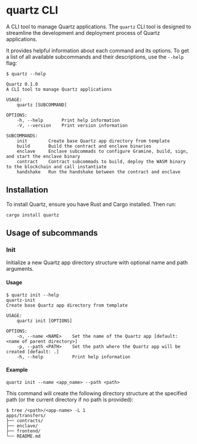 # quartz CLI

A CLI tool to manage Quartz applications. The `quartz` CLI tool is designed to streamline the development and deployment
process of Quartz applications.

It provides helpful information about each command and its options. To get a list of all available subcommands and their
descriptions, use the `--help` flag:

```shell
$ quartz --help

Quartz 0.1.0
A CLI tool to manage Quartz applications

USAGE:
    quartz [SUBCOMMAND]

OPTIONS:
    -h, --help       Print help information
    -V, --version    Print version information

SUBCOMMANDS:
    init        Create base Quartz app directory from template
    build       Build the contract and enclave binaries
    enclave     Enclave subcommads to configure Gramine, build, sign, and start the enclave binary
    contract    Contract subcommads to build, deploy the WASM binary to the blockchain and call instantiate
    handshake   Run the handshake between the contract and enclave
```

## Installation

To install Quartz, ensure you have Rust and Cargo installed. Then run:

```shell
cargo install quartz
```

## Usage of subcommands

### Init

Initialize a new Quartz app directory structure with optional name and path arguments.

#### Usage

```shell
$ quartz init --help
quartz-init 
Create base Quartz app directory from template

USAGE:
    quartz init [OPTIONS]

OPTIONS:
    -n, --name <NAME>    Set the name of the Quartz app [default: <name of parent directory>]
    -p, --path <PATH>    Set the path where the Quartz app will be created [default: .]
    -h, --help           Print help information
```

#### Example

```shell
quartz init --name <app_name> --path <path>
```

This command will create the following directory structure at the specified path (or the current directory if no path is
provided):

```shell
$ tree /<path>/<app-name> -L 1
apps/transfers/
├── contracts/
├── enclave/
├── frontend/
└── README.md
```
